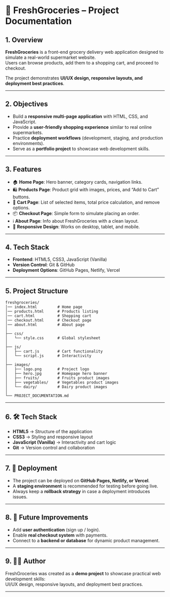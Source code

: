 # 📘 FreshGroceries – Project Documentation

## 1. Overview
**FreshGroceries** is a front-end grocery delivery web application designed to simulate a real-world supermarket website.  
Users can browse products, add them to a shopping cart, and proceed to checkout.  

The project demonstrates **UI/UX design, responsive layouts, and deployment best practices**.

---

## 2. Objectives
- Build a **responsive multi-page application** with HTML, CSS, and JavaScript.  
- Provide a **user-friendly shopping experience** similar to real online supermarkets.  
- Practice **deployment workflows** (development, staging, and production environments).  
- Serve as a **portfolio project** to showcase web development skills.  

---

## 3. Features
- 🏠 **Home Page**: Hero banner, category cards, navigation links.  
- 🛍 **Products Page**: Product grid with images, prices, and “Add to Cart” buttons.  
- 🛒 **Cart Page**: List of selected items, total price calculation, and remove options.  
- 📦 **Checkout Page**: Simple form to simulate placing an order.  
- ℹ️ **About Page**: Info about FreshGroceries with a clean layout.  
- 📱 **Responsive Design**: Works on desktop, tablet, and mobile.  

---

## 4. Tech Stack
- **Frontend**: HTML5, CSS3, JavaScript (Vanilla)  
- **Version Control**: Git & GitHub  
- **Deployment Options**: GitHub Pages, Netlify, Vercel  

---

## 5. Project Structure
```
freshgroceries/
│── index.html         # Home page
│── products.html      # Products listing
│── cart.html          # Shopping cart
│── checkout.html      # Checkout page
│── about.html         # About page
│
├── css/
│   └── style.css      # Global stylesheet
│
├── js/
│   ├── cart.js        # Cart functionality
│   └── script.js      # Interactivity
│
├── images/
│   ├── logo.png       # Project logo
│   ├── hero.jpg       # Homepage hero banner
│   ├── fruits/        # Fruits product images
│   ├── vegetables/    # Vegetables product images
│   └── dairy/         # Dairy product images
│
└── PROJECT_DOCUMENTATION.md
```

---

## 6. 🛠 Tech Stack
- **HTML5** → Structure of the application  
- **CSS3** → Styling and responsive layout  
- **JavaScript (Vanilla)** → Interactivity and cart logic  
- **Git** → Version control and collaboration  

---

## 7. 🚀 Deployment
- The project can be deployed on **GitHub Pages, Netlify, or Vercel**.  
- A **staging environment** is recommended for testing before going live.  
- Always keep a **rollback strategy** in case a deployment introduces issues.  

---

## 8. 📌 Future Improvements
- Add **user authentication** (sign up / login).  
- Enable **real checkout system** with payments.  
- Connect to a **backend or database** for dynamic product management.  

---

## 9. 👨‍💻 Author
FreshGroceries was created as a **demo project** to showcase practical web development skills:  
UI/UX design, responsive layouts, and deployment best practices.  

---
